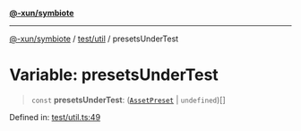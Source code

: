 [**@-xun/symbiote**](../../../README.md)

***

[@-xun/symbiote](../../../README.md) / [test/util](../README.md) / presetsUnderTest

# Variable: presetsUnderTest

> `const` **presetsUnderTest**: ([`AssetPreset`](../../../src/assets/enumerations/AssetPreset.md) \| `undefined`)[]

Defined in: [test/util.ts:49](https://github.com/Xunnamius/symbiote/blob/3708c142929779cedae6f80fd8d92e8d468daaf9/test/util.ts#L49)
